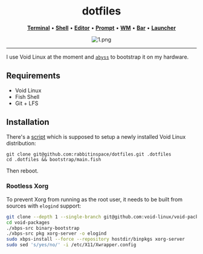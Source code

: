 <div align="center">

# dotfiles

[**Terminal**](https://sw.kovidgoyal.net/kitty/) • [**Shell**](https://fishshell.com/) • [**Editor**](https://github.com/hlissner/doom-emacs) • [**Prompt**](https://github.com/rafaelrinaldi/pure) • [**WM**](https://github.com/baskerville/bspwm) • [**Bar**](https://github.com/polybar/polybar) • [**Launcher**](https://github.com/davatorium/rofi)

![1.png](screenshots/1.png)

</div>

---

I use Void Linux at the moment and [`abyss`](https://github.com/rabbitinspace/abyss) to bootstrap it on my hardware.

## Requirements

- Void Linux
- Fish Shell
- Git + LFS

## Installation

There's a [script](bootstrap/main.fish) which is supposed to setup a newly installed Void Linux distribution:

```fish
git clone git@github.com:rabbitinspace/dotfiles.git .dotfiles
cd .dotfiles && bootstrap/main.fish
```

Then reboot.

### Rootless Xorg

To prevent Xorg from running as the root user, it needs to be built from sources with `elogind` support:

```bash
git clone --depth 1 --single-branch git@github.com:void-linux/void-packages.git
cd void-packages
./xbps-src binary-bootstrap
./xbps-src pkg xorg-server -o elogind
sudo xbps-install --force --repository hostdir/binpkgs xorg-server
sudo sed 's/yes/no/' -i /etc/X11/Xwrapper.config
```
